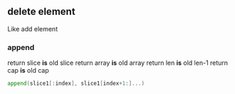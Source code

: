##  delete element
Like add element

###   append 
return slice **is** old slice
return array **is** old array
return len   **is** old len-1
return cap   **is** old cap
```go
append(slice1[:index], slice1[index+1:]...) 
```

